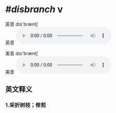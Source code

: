 # ***\#disbranch*** v
英音 dɪs'bræntʃ  
英音
<audio src="./media/disbranch1_AAC.aac" controls="controls"></audio>

美音 dɪs'bræntʃ  
美音
<audio src="./media/disbranch1_AAC.aac" controls="controls"></audio>



  

英文释义
---
### 1.**采折树枝；修剪**  


